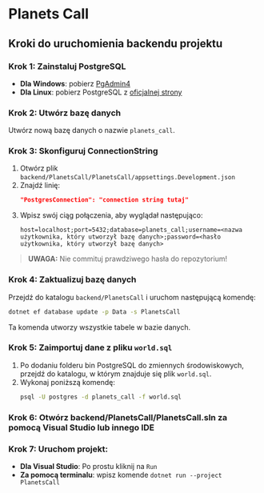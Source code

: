 # Planets Call

## Kroki do uruchomienia backendu projektu

### Krok 1: Zainstaluj PostgreSQL
- **Dla Windows**: pobierz [PgAdmin4](https://www.pgadmin.org/download/pgadmin-4-windows/)
- **Dla Linux**: pobierz PostgreSQL z [oficjalnej strony](https://www.postgresql.org/download/linux/)

### Krok 2: Utwórz bazę danych
Utwórz nową bazę danych o nazwie `planets_call`.

### Krok 3: Skonfiguruj ConnectionString
1. Otwórz plik `backend/PlanetsCall/PlanetsCall/appsettings.Development.json`
2. Znajdź linię:
   ```json
   "PostgresConnection": "connection string tutaj"
   ```
3. Wpisz swój ciąg połączenia, aby wyglądał następująco:
   ```
   host=localhost;port=5432;database=planets_call;username=<nazwa użytkownika, który utworzył bazę danych>;password=<hasło użytkownika, który utworzył bazę danych>
   ```

> **UWAGA:** Nie commituj prawdziwego hasła do repozytorium!

### Krok 4: Zaktualizuj bazę danych
Przejdź do katalogu `backend/PlanetsCall` i uruchom następującą komendę:
```bash
dotnet ef database update -p Data -s PlanetsCall
```
Ta komenda utworzy wszystkie tabele w bazie danych.

### Krok 5: Zaimportuj dane z pliku `world.sql`
1. Po dodaniu folderu bin PostgreSQL do zmiennych środowiskowych, przejdź do katalogu, w którym znajduje się plik `world.sql`.
2. Wykonaj poniższą komendę:
   ```bash
   psql -U postgres -d planets_call -f world.sql
   ```

### Krok 6: Otwórz backend/PlanetsCall/PlanetsCall.sln za pomocą Visual Studio lub innego IDE
### Krok 7: Uruchom projekt:
- **Dla Visual Studio**: Po prostu kliknij na `Run`
- **Za pomocą terminalu**: wpisz komende `dotnet run --project PlanetsCall`